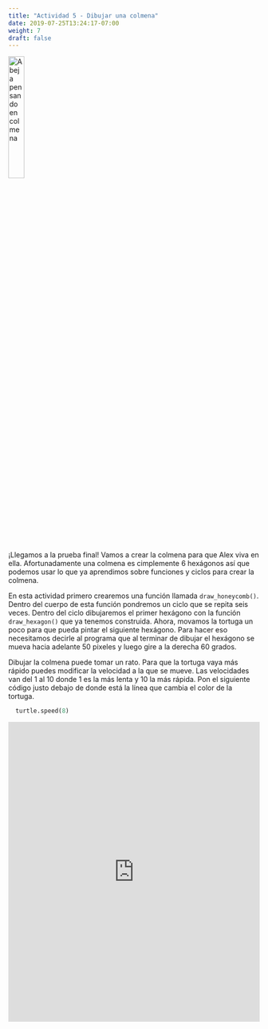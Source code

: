 ```yaml
---
title: "Actividad 5 - Dibujar una colmena"
date: 2019-07-25T13:24:17-07:00
weight: 7
draft: false
---
```


<img src="../media/bee_honeycomb.png" alt="Abeja pensando en colmena" width="25%" />

¡Llegamos a la prueba final! Vamos a crear la colmena para que Alex viva en ella. Afortunadamente una colmena es cimplemente 6 hexágonos así que podemos usar lo que ya aprendimos sobre funciones y ciclos para crear la colmena.

En esta actividad primero crearemos una función llamada `draw_honeycomb()`. Dentro del cuerpo de esta función pondremos un ciclo que se repita seis veces. Dentro del ciclo dibujaremos el primer hexágono con la función `draw_hexagon()` que ya tenemos construida. Ahora, movamos la tortuga un poco para que pueda pintar el siguiente hexágono. Para hacer eso necesitamos decirle al programa que al terminar de dibujar el hexágono se mueva hacia adelante 50 pixeles y luego gire a la derecha 60 grados.

Dibujar la colmena puede tomar un rato. Para que la tortuga vaya más rápido puedes modificar la velocidad a la que se mueve. Las velocidades van del 1 al 10 donde 1 es la más lenta y 10 la más rápida. Pon el siguiente código justo debajo de donde está la línea que cambia el color de la tortuga.

``` python
  turtle.speed(8)
```

<iframe src="https://trinket.io/embed/python/eca47e6f61" width="100%" height="600" frameborder="0" marginwidth="0" marginheight="0" allowfullscreen></iframe>
